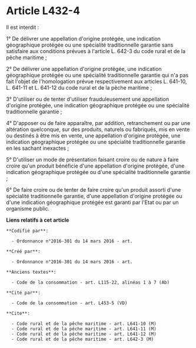 # Article L432-4

Il est interdit :

1° De délivrer une appellation d'origine protégée, une indication géographique protégée ou une spécialité traditionnelle
garantie sans satisfaire aux conditions prévues à l'article L. 642-3 du code rural et de la pêche maritime ;

2° De délivrer une appellation d'origine protégée, une indication géographique protégée ou une spécialité traditionnelle
garantie qui n'a pas fait l'objet de l'homologation prévue respectivement aux articles L. 641-10, L. 641-11 et L. 641-12 du
code rural et de la pêche maritime ;

3° D'utiliser ou de tenter d'utiliser frauduleusement une appellation d'origine protégée, une indication géographique
protégée ou une spécialité traditionnelle garantie ;

4° D'apposer ou de faire apparaître, par addition, retranchement ou par une altération quelconque, sur des produits, naturels
ou fabriqués, mis en vente ou destinés à être mis en vente, une appellation d'origine protégée, une indication géographique
protégée ou une spécialité traditionnelle garantie en les sachant inexactes ;

5° D'utiliser un mode de présentation faisant croire ou de nature à faire croire qu'un produit bénéficie d'une appellation
d'origine protégée, d'une indication géographique protégée ou d'une spécialité traditionnelle garantie ;

6° De faire croire ou de tenter de faire croire qu'un produit assorti d'une spécialité traditionnelle garantie, d'une
appellation d'origine protégée ou d'une indication géographique protégée est garanti par l'Etat ou par un organisme public.

**Liens relatifs à cet article**

	**Codifié par**:

	  - Ordonnance n°2016-301 du 14 mars 2016 - art.

	**Créé par**:

	  - Ordonnance n°2016-301 du 14 mars 2016 - art.

	**Anciens textes**:

	  - Code de la consommation - art. L115-22, alinéas 1 à 7 (Ab)

	**Cité par**:

	  - Code de la consommation - art. L453-5 (VD)

	**Cite**:

	  - Code rural et de la pêche maritime - art. L641-10 (M)
	  - Code rural et de la pêche maritime - art. L641-11 (M)
	  - Code rural et de la pêche maritime - art. L641-12 (M)
	  - Code rural et de la pêche maritime - art. L642-3 (M)
